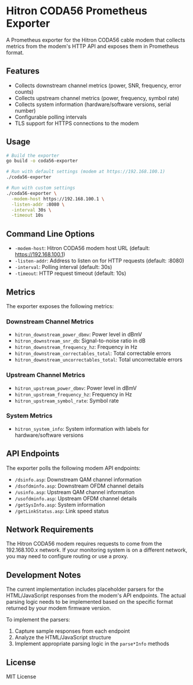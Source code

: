 # Hitron CODA56 Prometheus Exporter

A Prometheus exporter for the Hitron CODA56 cable modem that collects metrics from the modem's HTTP API and exposes them in Prometheus format.

## Features

- Collects downstream channel metrics (power, SNR, frequency, error counts)
- Collects upstream channel metrics (power, frequency, symbol rate)
- Collects system information (hardware/software versions, serial number)
- Configurable polling intervals
- TLS support for HTTPS connections to the modem

## Usage

```bash
# Build the exporter
go build -o coda56-exporter

# Run with default settings (modem at https://192.168.100.1)
./coda56-exporter

# Run with custom settings
./coda56-exporter \
  -modem-host https://192.168.100.1 \
  -listen-addr :8080 \
  -interval 30s \
  -timeout 10s
```

## Command Line Options

- `-modem-host`: Hitron CODA56 modem host URL (default: https://192.168.100.1)
- `-listen-addr`: Address to listen on for HTTP requests (default: :8080)
- `-interval`: Polling interval (default: 30s)
- `-timeout`: HTTP request timeout (default: 10s)

## Metrics

The exporter exposes the following metrics:

### Downstream Channel Metrics
- `hitron_downstream_power_dbmv`: Power level in dBmV
- `hitron_downstream_snr_db`: Signal-to-noise ratio in dB
- `hitron_downstream_frequency_hz`: Frequency in Hz
- `hitron_downstream_correctables_total`: Total correctable errors
- `hitron_downstream_uncorrectables_total`: Total uncorrectable errors

### Upstream Channel Metrics
- `hitron_upstream_power_dbmv`: Power level in dBmV
- `hitron_upstream_frequency_hz`: Frequency in Hz
- `hitron_upstream_symbol_rate`: Symbol rate

### System Metrics
- `hitron_system_info`: System information with labels for hardware/software versions

## API Endpoints

The exporter polls the following modem API endpoints:

- `/dsinfo.asp`: Downstream QAM channel information
- `/dsofdminfo.asp`: Downstream OFDM channel details
- `/usinfo.asp`: Upstream QAM channel information
- `/usofdminfo.asp`: Upstream OFDM channel details
- `/getSysInfo.asp`: System information
- `/getLinkStatus.asp`: Link speed status

## Network Requirements

The Hitron CODA56 modem requires requests to come from the 192.168.100.x network. If your monitoring system is on a different network, you may need to configure routing or use a proxy.

## Development Notes

The current implementation includes placeholder parsers for the HTML/JavaScript responses from the modem's API endpoints. The actual parsing logic needs to be implemented based on the specific format returned by your modem firmware version.

To implement the parsers:

1. Capture sample responses from each endpoint
2. Analyze the HTML/JavaScript structure
3. Implement appropriate parsing logic in the `parse*Info` methods

## License

MIT License
